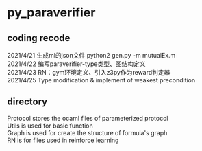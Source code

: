 # py_paraverifier


coding recode
---
2021/4/21 生成ml的json文件
python2 gen.py -m mutualEx.m <br>
2021/4/22 编写paraverifier-type类型、图结构定义<br>
2021/4/23 RN：gym环境定义、引入z3py作为reward判定器<br>
2021/4/25 Type modification & implement of weakest precondition<br>


directory
---
Protocol stores the ocaml files of parameterized protocol<br>
Utils is used for basic function<br>
Graph is used for create the structure of formula's graph<br>
RN is for files used in reinforce learning <br>


